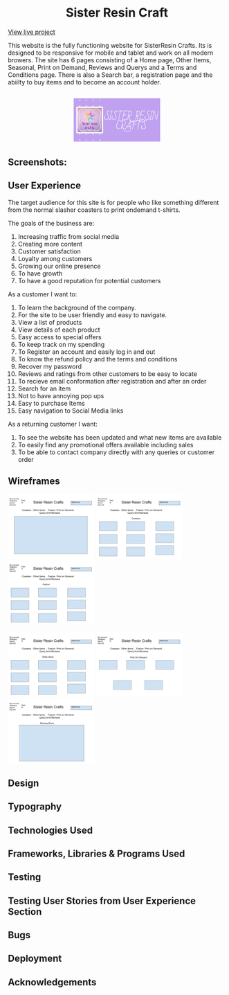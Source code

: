 <h1 align="center">Sister Resin Craft</h1>

[View live project]()


This website is the fully functioning website for SisterResin Crafts. Its is designed to be responsive for mobile and tablet and work on all modern browers.
The site has 6 pages consisting of a Home page, Other Items, Seasonal, Print on Demand, Reviews and Querys and a Terms and Conditions page.
There is also a Search bar, a registration page and the abiilty to buy items and to become an account holder. 

<h2 align="center"><img src="readme/logo.png" width="200"></h2>


<h2>Screenshots:</h2>

## User Experience

The target audience for this site is for people who like something different from the normal slasher coasters to print ondemand t-shirts.

The goals of the business are:

1.  Increasing traffic from social media
2.  Creating more content
3.  Customer satisfaction
4.  Loyalty among customers
5.  Growing our online presence
6.  To have growth
7.  To have a good reputation for potential customers

As a customer I want to:

1.  To learn the background of the company.
2.  For the site to be user friendly and easy to navigate.
3.  View a list of products
4.  View details of each product
5.  Easy access to special offers
6.  To keep track on my spending
7.  To Register an account and easily log in and out
8.  To know the refund policy and the terms and conditions
9.  Recover my password
10. Reviews and ratings from other customers to be easy to locate
11. To recieve email conformation after registration and after an order
12. Search for an item
13. Not to have annoying pop ups
14. Easy to purchase Items
15. Easy navigation to Social Media links



As a returning customer I want:

1.  To see the website has been updated and what new items are available
2.  To easily find any promotional offers available including sales
3.  To be able to contact company directly with any queries or customer order


## Wireframes

<p float="left">
<img src="readme/openingpage.jpg" width="200" />
  <img src="readme/coasters.jpg" width="200" /> 
  <img src="readme/festive.jpg" width="200" />
</p>

<p float="left">
<img src="readme/otheritems.jpg" width="200" />
  <img src="readme/printondemand.jpg" width="200" /> 
  <img src="readme/form.jpg" width="200" />
</p>

## Design




## Typography



## Technologies Used



## Frameworks, Libraries & Programs Used



## Testing



## Testing User Stories from User Experience Section





## Bugs



## Deployment




## Acknowledgements





